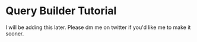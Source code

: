 # Query Builder Tutorial

I will be adding this later. Please dm me on twitter if you'd like me to make it sooner.